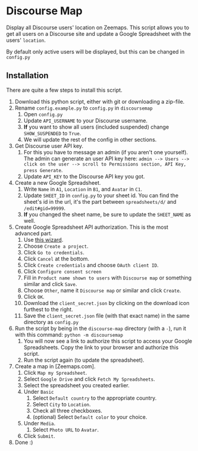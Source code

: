 # Discourse Map
Display all Discourse users' location on Zeemaps.
This script allows you to get all users on a Discourse site and update
a Google Spreadsheet with the users' `location`.

By default only active users will be displayed, but this can be changed in `config.py`

## Installation
There are quite a few steps to install this script.

1. Download this python script, either with git or downloading a zip-file.
1. Rename `config.example.py` to `config.py` in `discoursemap`
    1. Open `config.py`
    1. Update `API_USERNAME` to your Discourse username.
    1. **If** you want to show all users (included suspended) change
    `SHOW_SUSPENDED` to `True`.
    1. We will update the rest of the config in other sections.
1. Get Discourse user API key.
    1. For this you have to message an admin (if you aren't one yourself).
    The admin can generate an user API key here:
    `admin --> Users --> click on the user --> scroll to Permissions section, API Key, press Generate`.
    1. Update `API_KEY` to the Discourse API key you got.
1. Create a new Google Spreadsheet.
    1. Write `Name` in `A1`, `Location` in `B1`, and `Avatar` in `C1`.
    1. Update `SHEET_ID` in `config.py` to your sheet id. You can find
    the sheet's id in the url, it's the part between `spreadsheets/d/` and `/edit#gid=99999`.
    1. **If** you changed the sheet name, be sure to update the `SHEET_NAME` as well.
1. Create Google Spreadsheet API authorization. This is the most advanced part.
    1. Use [this wizard](https://console.developers.google.com/start/api?id=sheets.googleapis.com).
    1. Choose `Create a project`.
    1. Click `Go to credentials`.
    1. Click `Cancel` at the bottom.
    1. Click `Create credentials` and choose `OAuth client ID`.
    1. Click `Configure consent screen`
    1. Fill in `Product name shown to users` with `Discourse map` or something similar and click `Save`.
    1. Choose `Other`, name it `Discourse map` or similar and click `Create`.
    1. Click `OK`.
    1. Download the `client_secret.json` by clicking on the download icon furthest to the right.
    1. Save the `client_secret.json` file (with that exact name) in the same directory as `config.py`
1. Run the script by being in the `discourse-map` directory (with a `-`), run it with this command: `python -m discoursemap`
    1. You will now see a link to authorize this script to access your Google Spreadsheets.
    Copy the link to your browser and authorize this script.
    1. Run the script again (to update the spreadsheet).
1. Create a map in [Zeemaps.com].
    1. Click `Map my Spreadsheet`.
    1. Select `Google Drive` and click `Fetch My Spreadsheets`.
    1. Select the spreadsheet you created earlier.
    1. Under `Basic`
        1. Select `Default country` to the appropriate country.
        1. Select `City` to `Location`.
        1. Check all three checkboxes.
        1. (optional) Select `Default color` to your choice.
    1. Under `Media`.
        1. Select `Photo URL` to `Avatar`.
    1. Click `Submit`.
1. Done :)